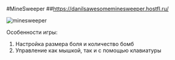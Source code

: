 #MineSweeper
##https://danilsawesomeminesweeper.hostfl.ru/

![minesweeper](https://user-images.githubusercontent.com/56964428/235966688-36ea2f78-e840-4f29-ae68-c9da0957fbce.png)

Особенности игры:
1. Настройка размера боля и количество бомб
2. Управление как мышкой, так и с помощью клавиатуры
